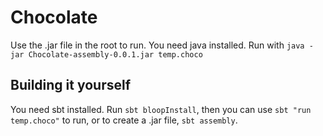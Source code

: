 # Chocolate

Use the .jar file in the root to run. You need java installed. Run with `java -jar Chocolate-assembly-0.0.1.jar temp.choco`

## Building it yourself

You need sbt installed. Run `sbt bloopInstall`, then you can use `sbt "run temp.choco"` to run, or to create a .jar file, `sbt assembly`.
